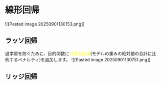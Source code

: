 # 線形回帰
![[Pasted image 20250901130153.png]]
## ラッソ回帰
過学習を防ぐために、目的関数に<font color="#ffff00">L1正則化項</font>(モデルの重みの絶対値の合計に比例するペナルティ)を追加します。
![[Pasted image 20250901130751.png]]
## リッジ回帰
